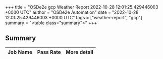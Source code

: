 +++
title = "OSDe2e gcp Weather Report 2022-10-28 12:01:25.429446003 +0000 UTC"
author = "OSDe2e Automation"
date = "2022-10-28 12:01:25.429446003 +0000 UTC"
tags = ["weather-report", "gcp"]
summary = "<table class=\"summary\"></table>"
+++
## Summary

| Job Name | Pass Rate | More detail |
|----------|-----------|-------------|




